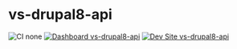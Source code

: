 # vs-drupal8-api

![CI none](https://img.shields.io/badge/ci-none-orange.svg)
[![Dashboard vs-drupal8-api](https://img.shields.io/badge/dashboard-vs_drupal8_api-yellow.svg)](https://dashboard.pantheon.io/sites/3a6441ae-643f-4067-8326-8f97bd18cddf#dev/code)
[![Dev Site vs-drupal8-api](https://img.shields.io/badge/site-vs_drupal8_api-blue.svg)](http://dev-vs-drupal8-api.pantheonsite.io/)